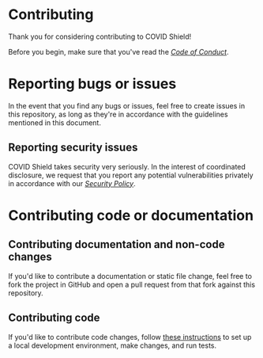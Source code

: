 # Contributing

Thank you for considering contributing to COVID Shield!

Before you begin, make sure that you've read the [_Code of Conduct_](CODE_OF_CONDUCT.md).

# Reporting bugs or issues

In the event that you find any bugs or issues, feel free to create issues in this repository, as long as they're in accordance with the guidelines mentioned in this document.

## Reporting security issues

COVID Shield takes security very seriously. In the interest of coordinated disclosure,
we request that you report any potential vulnerabilities privately in accordance with
our [_Security Policy_](SECURITY.md).

# Contributing code or documentation

## Contributing documentation and non-code changes

If you'd like to contribute a documentation or static file change, feel free to fork the project in GitHub and open a pull request from that fork against this repository.

## Contributing code

If you'd like to contribute code changes, follow [these instructions](README.md#contributing) to set up a local development environment, make changes, and run tests.
